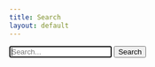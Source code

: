 ```yaml
---
title: Search
layout: default
---
```

<script src="https://unpkg.com/lunr/lunr.js"></script>

<form id="search-form" class="search-form search-form--blocked">
    <input autofocus id="search-field" type="search" placeholder="Search..." />
    <button type="submit">Search</button>
</form>

<div id="search-results"></div>

<template id="search-result-template">
    <div class="search-result">
        <a id="sr-link" href=""></a>
        <p id="sr-linktext"></p>
    </div>
</template>

<template id="no-search-results-template">
    <p class="search-results-no-match">
        Your search - <span id="nsr-term"></span> - did not match any documents.
    </p>
</template>

<script>
const searchForm = document.getElementById('search-form');
const searchResultsElement = document.getElementById('search-results');

const search = () => {
    const searchTerm = document.getElementById('search-field').value;

    // Don't search when search term is two characters or less
    if (searchTerm.length < 3) {
        return;
    }

    // Perform search in lunr
    const searchResults = window.searchIdx.search(searchTerm, {
        bool: 'OR',
        expand: true
    });

    searchResultsElement.innerHTML = '';

    if (searchResults.length) {
        searchResults.forEach(addSearchResult);
    } else {
        addNothingFoundMessage(searchTerm);
    }

};

const addSearchResult = searchResult => {
    const template = document.getElementById('search-result-template');
    const searchResultElement = template.content.cloneNode(true);

    const post = window.posts.find(indexedPost => indexedPost.url === searchResult.ref);

    searchResultElement.getElementById('sr-link').innerHTML = post.title
    searchResultElement.getElementById('sr-link').setAttribute('href',searchResult.ref);

    searchResultElement.getElementById('sr-linktext').innerHTML = searchResult.ref;

    searchResultsElement.appendChild(searchResultElement);
};

const addNothingFoundMessage = (searchTerm) => {
    const template = document.getElementById('no-search-results-template');
    const noSearchResultElement = template.content.cloneNode(true);

    noSearchResultElement.getElementById('nsr-term').innerHTML = searchTerm;

    searchResultsElement.appendChild(noSearchResultElement);
}

fetch('/search.json')
    .then(response => response.json())
    .then(searchIndex => {
        window.posts = searchIndex;
        searchForm.classList.remove('search-form--blocked');
        searchForm.addEventListener('submit', event => {
            event.preventDefault();
            search();
        });

        window.searchIdx = lunr(function () {
            this.ref('url');
            this.field('title');

            posts.forEach(function (doc) {
                this.add(doc)
            }, this);
        });

        search(); // If search field has content, eg. when going back to the search page from a result.
    });
</script>
